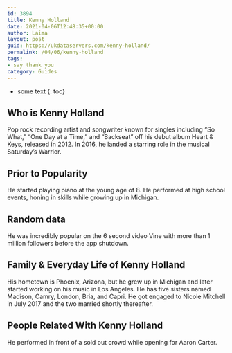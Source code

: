 ```yaml
---
id: 3894
title: Kenny Holland
date: 2021-04-06T12:48:35+00:00
author: Laima
layout: post
guid: https://ukdataservers.com/kenny-holland/
permalink: /04/06/kenny-holland
tags:
- say thank you
category: Guides
---
```


* some text
{: toc}


## Who is Kenny Holland
                  
                  
                  
Pop rock recording artist and songwriter known for singles including &#8220;So What,&#8221; &#8220;One Day at a Time,&#8221; and &#8220;Backseat&#8221; off his debut album Heart & Keys, released in 2012. In 2016, he landed a starring role in the musical Saturday&#8217;s Warrior. 
                  
              
            
              
            
                
                
                
## Prior to Popularity
                  
                  
                  
He started playing piano at the young age of 8. He performed at high school events, honing in skills while growing up in Michigan.
                  
              
            
              
            
                
                
                
## Random data
                  
                  
                  
He was incredibly popular on the 6 second video Vine with more than 1 million followers before the app shutdown. 
                  
              
            
              
            
                
                
                
## Family & Everyday Life of Kenny Holland
                  
                  
                  
His hometown is Phoenix, Arizona, but he grew up in Michigan and later started working on his music in Los Angeles. He has five sisters named Madison, Camry, London, Bria, and Capri. He got engaged to Nicole Mitchell in July 2017 and the two married shortly thereafter. 
                  
              
            
              
            
                
                
                
## People Related With Kenny Holland
                  
                  
                  
He performed in front of a sold out crowd while opening for Aaron Carter.
                  
              
            
              
            
                
              
            
              
              
            
            
              
            
          
          
          